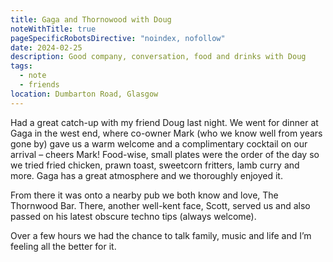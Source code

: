 ```yaml
---
title: Gaga and Thornowood with Doug
noteWithTitle: true
pageSpecificRobotsDirective: "noindex, nofollow"
date: 2024-02-25
description: Good company, conversation, food and drinks with Doug 
tags:
  - note
  - friends
location: Dumbarton Road, Glasgow
---
```

Had a great catch-up with my friend Doug last night. We went for dinner at Gaga in the west end, where co-owner Mark (who we know well from years gone by) gave us a warm welcome and a complimentary cocktail on our arrival – cheers Mark! Food-wise, small plates were the order of the day so we tried fried chicken, prawn toast, sweetcorn fritters, lamb curry and more. Gaga has a great atmosphere and we thoroughly enjoyed it. 

From there it was onto a nearby pub we both know and love, The Thornwood Bar. There, another well-kent face, Scott, served us and also passed on his latest obscure techno tips (always welcome). 

Over a few hours we had the chance to talk family, music and life and I’m feeling all the better for it.
